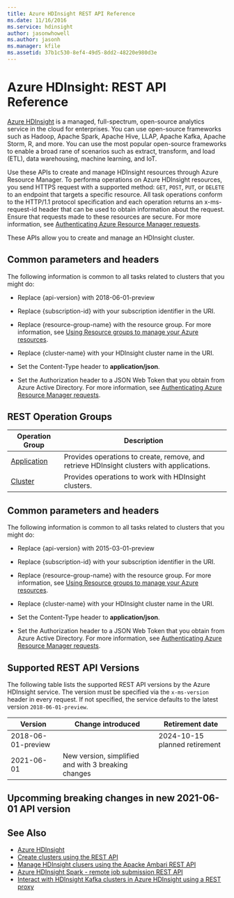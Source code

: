 ```yaml
---
title: Azure HDInsight REST API Reference
ms.date: 11/16/2016
ms.service: hdinsight
author: jasonwhowell
ms.author: jasonh
ms.manager: kfile
ms.assetid: 37b1c530-8ef4-49d5-8dd2-48220e980d3e
---
```


# Azure HDInsight: REST API Reference

[Azure HDInsight](/Azure/HDInsight/hdinsight-overview) is a managed, full-spectrum, open-source analytics service in the cloud for enterprises. You can use open-source frameworks such as Hadoop, Apache Spark, Apache Hive, LLAP, Apache Kafka, Apache Storm, R, and more.  You can use the most popular open-source frameworks to enable a broad rane of scenarios such as extract, transform, and load (ETL), data warehousing, machine learning, and IoT.  

Use these APIs to create and manage HDInsight resources through Azure Resource Manager. To performa operations on Azure HDInsight resources, you send HTTPS request with a supported method: `GET`, `POST`, `PUT`, or `DELETE` to an endpoint that targets a specific resource.  All task operations conform to the HTTP/1.1 protocol specification and each operation returns an x-ms-request-id header that can be used to obtain information about the request. Ensure that requests made to these resources are secure. For more information, see [Authenticating Azure Resource Manager requests](https://msdn.microsoft.com/library/azure/dn790557.aspx).  
  
These APIs allow you to create and manage an HDInsight cluster.

##  <a name="bk_common"></a> Common parameters and headers  
 The following information is common to all tasks related to clusters that you might do:  
  
-   Replace {api-version} with 2018-06-01-preview  
  
-   Replace {subscription-id} with your subscription identifier in the URI.  
  
-   Replace {resource-group-name} with the resource group. For more information, see [Using Resource groups to manage your Azure resources](https://azure.microsoft.com/documentation/articles/azure-preview-portal-using-resource-groups/).  
  
-   Replace {cluster-name} with your HDInsight cluster name in the URI.  
  
-   Set the Content-Type header to **application/json**.  
  
-   Set the Authorization header to a JSON Web Token that you obtain from Azure Active Directory. For more information, see [Authenticating Azure Resource Manager requests](https://msdn.microsoft.com/library/azure/dn790557.aspx). 

## REST Operation Groups

| Operation Group | Description |
|-----------------|-------------|
|[Application](hdinsight-application.md)| Provides operations to create, remove, and retrieve HDInsight clusters with applications. |
|[Cluster](hdinsight-cluster.md) | Provides operations to work with HDInsight clusters. |  
  
##  Common parameters and headers  

The following information is common to all tasks related to clusters that you might do:  
  
-   Replace {api-version} with 2015-03-01-preview  
  
-   Replace {subscription-id} with your subscription identifier in the URI.  
  
-   Replace {resource-group-name} with the resource group. For more information, see [Using Resource groups to manage your Azure resources](https://azure.microsoft.com/documentation/articles/azure-preview-portal-using-resource-groups/).  
  
-   Replace {cluster-name} with your HDInsight cluster name in the URI.  
  
-   Set the Content-Type header to **application/json**.  
  
-   Set the Authorization header to a JSON Web Token that you obtain from Azure Active Directory. For more information, see [Authenticating Azure Resource Manager requests](https://msdn.microsoft.com/library/azure/dn790557.aspx). 

## Supported REST API Versions
The following table lists the supported REST API versions by the Azure HDInsight service. The version must be specified via the `x-ms-version` header in every request. If not specified, the service defaults to the latest version `2018-06-01-preview`.

|Version|Change introduced|Retirement date|  
|-------------|---------------------|-----------------------|  
|2018-06-01-preview||2024-10-15 planned retirement
|2021-06-01| New version, simplified and with 3 breaking changes

## Upcomming breaking changes in new 2021-06-01 API version



## See Also  
* [Azure HDInsight](/Azure/HDInsight/hdinsight-overview)
* [Create clusters using the REST API](azure/hdinsight/hdinsight-hadoop-create-linux-clusters-curl-rest)
* [Manage HDInsight clusers using the Apacke Ambari REST API](/azure/hdinsight/hdinsight-hadoop-manage-ambari-rest-api)
* [Azure HDInsight Spark - remote job submission REST API](/rest/api/hdinsightspark/)
* [Interact with HDInsight Kafka clusters in Azure HDInsight using a REST proxy](/azure/hdinsight/kafka/rest-proxy)